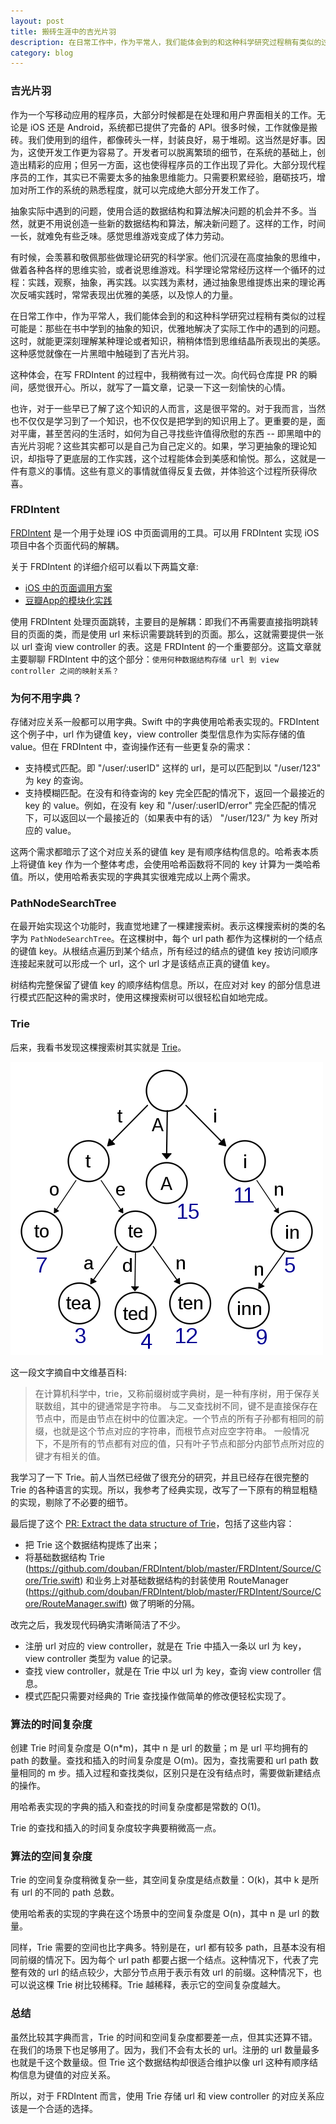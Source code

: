```yaml
---
layout: post
title: 搬砖生涯中的吉光片羽
description: 在日常工作中，作为平常人，我们能体会到的和这种科学研究过程稍有类似的过程可能是：那些在书中学到的抽象的知识，优雅地解决了实际工作中的遇到的问题。这时，就能更深刻理解某种理论或者知识，稍稍体悟到思维结晶所表现出的美感。这种感觉就像在一片黑暗中触碰到了吉光片羽。
category: blog
---
```


### 吉光片羽

作为一个写移动应用的程序员，大部分时候都是在处理和用户界面相关的工作。无论是 iOS 还是 Android，系统都已提供了完备的 API。很多时候，工作就像是搬砖。我们使用到的组件，都像砖头一样，封装良好，易于堆砌。这当然是好事。因为，这使开发工作更为容易了。开发者可以脱离繁琐的细节，在系统的基础上，创造出精彩的应用；但另一方面，这也使得程序员的工作出现了异化。大部分现代程序员的工作，其实已不需要太多的抽象思维能力。只需要积累经验，磨砺技巧，增加对所工作的系统的熟悉程度，就可以完成绝大部分开发工作了。

抽象实际中遇到的问题，使用合适的数据结构和算法解决问题的机会并不多。当然，就更不用说创造一些新的数据结构和算法，解决新问题了。这样的工作，时间一长，就难免有些乏味。感觉思维游戏变成了体力劳动。

有时候，会羡慕和敬佩那些做理论研究的科学家。他们沉浸在高度抽象的思维中，做着各种各样的思维实验，或者说思维游戏。科学理论常常经历这样一个循环的过程：实践，观察，抽象，再实践。以实践为素材，通过抽象思维提炼出来的理论再次反哺实践时，常常表现出优雅的美感，以及惊人的力量。

在日常工作中，作为平常人，我们能体会到的和这种科学研究过程稍有类似的过程可能是：那些在书中学到的抽象的知识，优雅地解决了实际工作中的遇到的问题。这时，就能更深刻理解某种理论或者知识，稍稍体悟到思维结晶所表现出的美感。这种感觉就像在一片黑暗中触碰到了吉光片羽。

这种体会，在写 FRDIntent 的过程中，我稍微有过一次。向代码仓库提 PR 的瞬间，感觉很开心。所以，就写了一篇文章，记录一下这一刻愉快的心情。

也许，对于一些早已了解了这个知识的人而言，这是很平常的。对于我而言，当然也不仅仅是学习到了一个知识，也不仅仅是把学到的知识用上了。更重要的是，面对平庸，甚至苦闷的生活时，如何为自己寻找些许值得欣慰的东西 -- 即黑暗中的吉光片羽呢？这些其实都可以是自己为自己定义的。如果，学习更抽象的理论知识，却指导了更底层的工作实践，这个过程能体会到美感和愉悦。那么，这就是一件有意义的事情。这些有意义的事情就值得反复去做，并体验这个过程所获得欣喜。

### FRDIntent

[FRDIntent](https://github.com/douban/FRDIntent) 是一个用于处理 iOS 中页面调用的工具。可以用 FRDIntent 实现 iOS 项目中各个页面代码的解耦。

关于 FRDIntent 的详细介绍可以看以下两篇文章:

- [iOS 中的页面调用方案](http://lincode.github.io/Launch-ViewController)
- [豆瓣App的模块化实践](http://lincode.github.io/Modularity)

使用 FRDIntent 处理页面跳转，主要目的是解耦：即我们不再需要直接指明跳转目的页面的类，而是使用 url 来标识需要跳转到的页面。那么，这就需要提供一张以 url 查询 view controller 的表。这是 FRDIntent 的一个重要部分。这篇文章就主要聊聊 FRDIntent 中的这个部分：`使用何种数据结构存储 url 到 view controller 之间的映射关系？`

### 为何不用字典？

存储对应关系一般都可以用字典。Swift 中的字典使用哈希表实现的。FRDIntent 这个例子中，url 作为键值 key，view controller 类型信息作为实际存储的值 value。但在 FRDIntent 中，查询操作还有一些更复杂的需求：

- 支持模式匹配。即 "/user/:userID" 这样的 url，是可以匹配到以 "/user/123" 为 key 的查询。
- 支持模糊匹配。在没有和待查询的 key 完全匹配的情况下，返回一个最接近的 key 的 value。例如，在没有 key 和 "/user/:userID/error" 完全匹配的情况下，可以返回以一个最接近的（如果表中有的话） "/user/123/" 为 key 所对应的 value。

这两个需求都暗示了这个对应关系的键值 key 是有顺序结构信息的。哈希表本质上将键值 key 作为一个整体考虑，会使用哈希函数将不同的 key 计算为一类哈希值。所以，使用哈希表实现的字典其实很难完成以上两个需求。

### PathNodeSearchTree

在最开始实现这个功能时，我直觉地建了一棵建搜索树。表示这棵搜索树的类的名字为 `PathNodeSearchTree`。在这棵树中，每个 url path 都作为这棵树的一个结点的键值 key。从根结点遍历到某个结点，所有经过的结点的键值 key 按访问顺序连接起来就可以形成一个 url，这个 url 才是该结点正真的键值 key。

树结构完整保留了键值 key 的顺序结构信息。所以，在应对对 key 的部分信息进行模式匹配这种的需求时，使用这棵搜索树可以很轻松自如地完成。

### Trie

后来，我看书发现这棵搜索树其实就是 [Trie](https://en.wikipedia.org/wiki/Trie)。

![Trie](/images/blog/Trie.png)

这一段文字摘自中文维基百科:

>在计算机科学中，trie，又称前缀树或字典树，是一种有序树，用于保存关联数组，其中的键通常是字符串。
>与二叉查找树不同，键不是直接保存在节点中，而是由节点在树中的位置决定。一个节点的所有子孙都有相同的前缀，也就是这个节点对应的字符串，而根节点对应空字符串。
>一般情况下，不是所有的节点都有对应的值，只有叶子节点和部分内部节点所对应的键才有相关的值。

我学习了一下 Trie。前人当然已经做了很充分的研究，并且已经存在很完整的 Trie 的各种语言的实现。所以，我参考了经典实现，改写了一下原有的稍显粗糙的实现，剔除了不必要的细节。

最后提了这个 [PR: Extract the data structure of Trie](https://github.com/douban/FRDIntent/pull/19/)，包括了这些内容：

- 把 Trie 这个数据结构提炼了出来；
- 将基础数据结构 Trie (https://github.com/douban/FRDIntent/blob/master/FRDIntent/Source/Core/Trie.swift) 和业务上对基础数据结构的封装使用 RouteManager (https://github.com/douban/FRDIntent/blob/master/FRDIntent/Source/Core/RouteManager.swift) 做了明晰的分隔。

改完之后，我发现代码确实清晰简洁了不少。

- 注册 url 对应的 view controller，就是在 Trie 中插入一条以 url 为 key，view controller 类型为 value 的记录。
- 查找 view controller，就是在 Trie 中以 url 为 key，查询 view controller 信息。
- 模式匹配只需要对经典的 Trie 查找操作做简单的修改便轻松实现了。

### 算法的时间复杂度

创建 Trie 时间复杂度是 O(n*m)，其中 n 是 url 的数量；m 是 url 平均拥有的 path 的数量。查找和插入的时间复杂度是 O(m)。因为，查找需要和 url path 数量相同的 m 步。插入过程和查找类似，区别只是在没有结点时，需要做新建结点的操作。

用哈希表实现的字典的插入和查找的时间复杂度都是常数的 O(1)。

Trie 的查找和插入的时间复杂度较字典要稍微高一点。

### 算法的空间复杂度

Trie 的空间复杂度稍微复杂一些，其空间复杂度是结点数量：O(k)，其中 k 是所有 url 的不同的 path 总数。

使用哈希表的实现的字典在这个场景中的空间复杂度是 O(n)，其中 n 是 url 的数量。

同样，Trie 需要的空间也比字典多。特别是在，url 都有较多 path，且基本没有相同前缀的情况下。因为每个 url path 都要占据一个结点。这种情况下，代表了完整有效的 url 的结点较少，大部分节点用于表示有效 url 的前缀。这种情况下，也可以说这棵 Trie 树比较稀释。Trie 越稀释，表示它的空间复杂度越大。

### 总结

虽然比较其字典而言，Trie 的时间和空间复杂度都要差一点，但其实还算不错。在我们的场景下也足够用了。因为，我们不会有太长的 url。注册的 url 数量最多也就是千这个数量级。但 Trie 这个数据结构却很适合维护以像 url 这种有顺序结构信息为键值的对应关系。

所以，对于 FRDIntent 而言，使用 Trie 存储 url 和 view controller 的对应关系应该是一个合适的选择。
